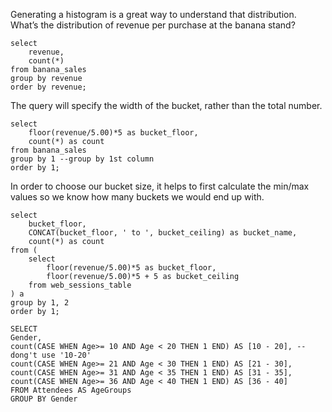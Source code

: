 Generating a histogram is a great way to understand that distribution. \
What’s the distribution of revenue per purchase at the banana stand? 
```
select
	revenue,
	count(*)
from banana_sales
group by revenue
order by revenue;
```
The query will specify the width of the bucket, rather than the total number.
```
select 
	floor(revenue/5.00)*5 as bucket_floor,
	count(*) as count
from banana_sales
group by 1 --group by 1st column
order by 1;
```
In order to choose our bucket size, it helps to first calculate the min/max values so we know how many buckets we would end up with. 
```
select
    bucket_floor,
    CONCAT(bucket_floor, ' to ', bucket_ceiling) as bucket_name,
    count(*) as count
from (
	select 
		floor(revenue/5.00)*5 as bucket_floor,
		floor(revenue/5.00)*5 + 5 as bucket_ceiling
	from web_sessions_table
) a
group by 1, 2 
order by 1;
```
```
SELECT 
Gender,
count(CASE WHEN Age>= 10 AND Age < 20 THEN 1 END) AS [10 - 20], --dong't use '10-20'
count(CASE WHEN Age>= 21 AND Age < 30 THEN 1 END) AS [21 - 30],
count(CASE WHEN Age>= 31 AND Age < 35 THEN 1 END) AS [31 - 35],
count(CASE WHEN Age>= 36 AND Age < 40 THEN 1 END) AS [36 - 40]
FROM Attendees AS AgeGroups
GROUP BY Gender
```
